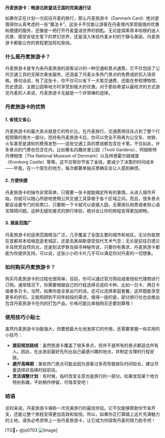 **丹麦旅游卡：畅游北欧童话王国的完美通行证**

如果你正在计划一次前往丹麦的旅行，那么丹麦旅游卡（Danmark Card）绝对是值得你认真考虑的一张“魔法卡”。这张卡不仅能让游客在丹麦境内享受超值的优惠和便捷的服务，还像是一把打开丹麦童话世界的钥匙。无论是探索哥本哈根的迷人风景、感受安徒生笔下的梦幻世界，还是深入体验丹麦乡村的宁静与美丽，丹麦旅游卡都能让你的旅程更加轻松愉快。

### 什么是丹麦旅游卡？

丹麦旅游卡是专为来丹麦旅游的游客设计的一种交通和景点通票。它不仅包括了公共交通工具的无限次乘坐服务，还涵盖了丹麦众多热门景点的免费或折扣入场资格。换句话说，有了这张卡，你不仅可以省下一大笔交通费，还能在参观博物馆、历史遗迹、主题公园等地方时享受到极大的优惠。对于那些希望以最经济的方式游览丹麦的人来说，丹麦旅游卡无疑是一个非常棒的选择。

### 丹麦旅游卡的优势

#### 1. **省钱又省心**
   丹麦旅游卡的最大卖点就是它的性价比。在丹麦旅行，交通费用往往占到了整个行程预算的很大一部分。而持有丹麦旅游卡后，你可以完全不用再为公交车、地铁、火车甚至是渡轮的费用发愁——这些交通工具的票钱都包含在卡里。不仅如此，许多景点的门票也包含在内，比如著名的趣伏里公园（Tivoli Gardens）、阿姆斯特丹博物馆（The National Museum of Denmark）以及林德霍尔姆城堡（Kronborg Castle）等等。这不仅帮你节省了金钱，更减少了决策的时间成本——毕竟，在一个陌生的地方，每次都要单独买票确实会让人感到麻烦。

#### 2. **方便快捷**
   丹麦旅游卡的操作非常简单，只需要一张卡就能搞定所有的事情。从进入城市开始，你就可以随心所欲地使用公共交通工具穿梭于各个区域之间。而且，很多景点都会设置专门的验票口，只要刷一下卡就可以直接入园，无需排队购票或者担心语言障碍问题。这种无缝衔接式的旅行体验，绝对会让你的旅程变得更加顺畅。

#### 3. **涵盖范围广**
   丹麦旅游卡的适用范围相当广泛，几乎覆盖了全国主要的城市和地区。无论你是想在首都哥本哈根逛逛老城区，还是去奥胡斯感受现代艺术气息；无论是前往日德兰半岛欣赏自然风光，还是到法罗群岛探寻神秘传说，只要你有需求，丹麦旅游卡都能为你提供支持。可以说，这张小小的卡片几乎可以满足你对丹麦的一切想象。

### 如何购买丹麦旅游卡？

购买丹麦旅游卡的过程也很简单。目前，你可以通过官方网站或者授权代理商进行订购。通常情况下，你需要根据自己的行程选择合适的卡种，比如一日卡、两日卡或者多日卡。当然，如果你是全家出行的话，还可以选择家庭套餐，这样既能享受更多的折扣，又能照顾到不同年龄段的需求。值得一提的是，部分旅行社也会推出包含丹麦旅游卡在内的打包产品，价格可能比单独购买还要划算哦！

### 使用技巧小贴士

虽然丹麦旅游卡功能强大，但要想最大化地发挥它的作用，还需要掌握一些实用的小技巧：

- **提前规划路线**：虽然旅游卡覆盖了很多景点，但并不是所有的景点都适合所有人。因此，在出发前最好先列出自己最感兴趣的地点，并制定合理的行程安排。
- **避开高峰期**：某些热门景点可能会因为游客过多而导致排队时间较长，建议尽量选择非高峰时段前往。
- **灵活调整计划**：有时候，临时改变主意也是旅行的一部分。如果发现某个地方特别有趣，不妨稍作停留，尽情享受吧！

### 结语

总的来说，丹麦旅游卡堪称一次完美旅行的最佳伴侣。它不仅能够帮助你节省开支，还能让整个旅程变得更加高效和愉悦。所以，如果你正打算踏上这片充满魅力的土地，请务必考虑带上一张丹麦旅游卡，让它成为你探索丹麦的得力助手吧！

[TG💪+ @jx0703 ![Image](https://github.com/user-attachments/assets/dbca1d08-cadb-493c-b0ec-ad6f7a83f270)]